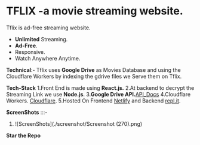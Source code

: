 # TFLIX -a movie streaming website.

Tflix is ad-free streaming website.
- **Unlimited** Streaming.
- **Ad-Free**.
- Responsive.
- Watch Anywhere Anytime.

**Technical**:-
Tflix uses **Google Drive** as Movies Database and using the Cloudflare Workers by indexing the gdrive files we Serve them on Tflix.

**Tech-Stack**
1.Front End is made using **React.js.**
2.At backend to decrypt the Streaming Link we use **Node.js**.
3.**Google Drive API.**[API_Docs](https://developers.google.com/drive/api/v3/about-sdk)
4.Cloudflare Workers. [Cloudflare](https://workers.cloudflare.com/).
5.Hosted On Frontend [Netlify](https://netlify.com) and Backend [repl.it](https://repl.it).

**ScreenShots**      :::-
1. ![ScreenShots](./screenshot/Screenshot (270).png)

**Star the Repo**





